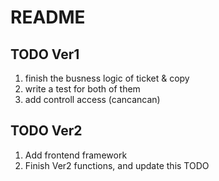 # README

## TODO Ver1
1. finish the busness logic of ticket & copy
2. write a test for both of them
3. add controll access (cancancan)

## TODO Ver2
1. Add frontend framework
2. Finish Ver2 functions, and update this TODO
